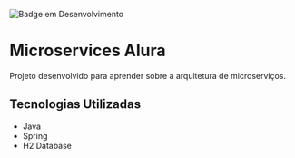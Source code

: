 ![Badge em Desenvolvimento](http://img.shields.io/static/v1?label=STATUS&message=EM%20DESENVOLVIMENTO&color=GREEN&style=for-the-badge)
<h1>Microservices Alura</h1>

<p align="justify">
Projeto desenvolvido para aprender sobre a arquitetura de microserviços.
</p>

<h2>Tecnologias Utilizadas</h2>
<ul>
<li>Java</li>
<li>Spring</li>
<li>H2 Database</li>
</ul>
